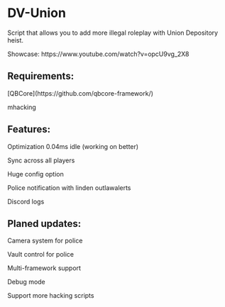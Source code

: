 # DV-Union
Script that allows you to add more illegal roleplay with Union Depository heist.
<p>
  Showcase: https://www.youtube.com/watch?v=opcU9vg_2X8
  </p>
<h2> Requirements:</h2>
<p>
   [QBCore](https://github.com/qbcore-framework/)
 </p>
  <p>
mhacking
</p>
<h2> Features:</h2>
<p>
Optimization 0.04ms idle (working on better)
  </p>
    <p>
  
Sync across all players
  </p>
        <p>
Huge config option
  </p>
            <p>
Police notification with linden outlawalerts
  </p>
                <p>
Discord logs
</p>
<h2>Planed updates:</h2>
  <p>Camera system for police</p>
  <p>Vault control for police</p> 
  <p>Multi-framework support</p>
  <p>Debug mode</p>
  <p>Support more hacking scripts</p>
